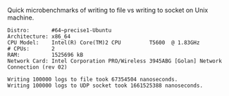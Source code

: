 
Quick microbenchmarks of writing to file vs writing to socket on Unix machine.

```
Distro:       #64~precise1-Ubuntu
Architecture: x86_64
CPU Model:    Intel(R) Core(TM)2 CPU         T5600  @ 1.83GHz
# CPUs:       2
RAM:          1525696 kB
Network Card: Intel Corporation PRO/Wireless 3945ABG [Golan] Network Connection (rev 02)

Writing 100000 logs to file took 67354504 nanoseconds.
Writing 100000 logs to UDP socket took 1661525388 nanoseconds.
```

